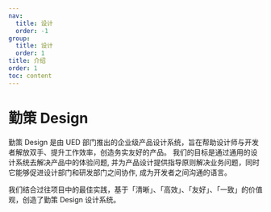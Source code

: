 ```yaml
---
nav:
  title: 设计
  order: -1
group:
  title: 设计
  order: 1
title: 介绍
order: 1
toc: content
---
```


# 勤策 Design

<!-- <div style="text-align:center;margin:40px 0;">
  <img src="https://gw.alipayobjects.com/mdn/rms_08e378/afts/img/A*P0S-QIRUbsUAAAAAAAAAAABkARQnAQ">
</div> -->

勤策 Design 是由 UED 部门推出的企业级产品设计系统，旨在帮助设计师与开发者解放双手、提升工作效率，创造务实友好的产品。
我们的目标是通过通用的设计系统去解决产品中的体验问题, 并为产品设计提供指导原则解决业务问题，同时它能够促进设计部门和研发部门之间协作, 成为开发者之间沟通的语言。

我们结合过往项目中的最佳实践，基于「清晰」、「高效」、「友好」、「一致」的价值观，创造了勤策 Design 设计系统。
